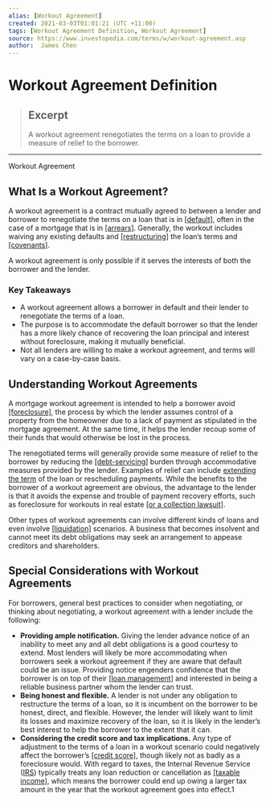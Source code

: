 ```yaml
---
alias: [Workout Agreement]
created: 2021-03-03T01:01:21 (UTC +11:00)
tags: [Workout Agreement Definition, Workout Agreement]
source: https://www.investopedia.com/terms/w/workout-agreement.asp
author:  James Chen
---
```


# Workout Agreement Definition

> ## Excerpt
> A workout agreement renegotiates the terms on a loan to provide a measure of relief to the borrower.

---

Workout Agreement
## What Is a Workout Agreement?

A workout agreement is a contract mutually agreed to between a lender and borrower to renegotiate the terms on a loan that is in [[default]](https://www.investopedia.com/terms/d/default2.asp), often in the case of a mortgage that is in [[arrears]](https://www.investopedia.com/terms/a/arrears.asp). Generally, the workout includes waiving any existing defaults and [[restructuring]](https://www.investopedia.com/terms/r/restructuring.asp) the loan’s terms and [[covenants]](https://www.investopedia.com/terms/c/covenant.asp).

A workout agreement is only possible if it serves the interests of both the borrower and the lender.

### Key Takeaways

-   A workout agreement allows a borrower in default and their lender to renegotiate the terms of a loan.
-   The purpose is to accommodate the default borrower so that the lender has a more likely chance of recovering the loan principal and interest without foreclosure, making it mutually beneficial.
-   Not all lenders are willing to make a workout agreement, and terms will vary on a case-by-case basis.

## Understanding Workout Agreements

A mortgage workout agreement is intended to help a borrower avoid [[foreclosure]](https://www.investopedia.com/terms/f/foreclosure.asp), the process by which the lender assumes control of a property from the homeowner due to a lack of payment as stipulated in the mortgage agreement. At the same time, it helps the lender recoup some of their funds that would otherwise be lost in the process.

The renegotiated terms will generally provide some measure of relief to the borrower by reducing the [[debt-servicing]](https://www.investopedia.com/terms/d/debtservice.asp) burden through accommodative measures provided by the lender. Examples of relief can include [extending the term](https://www.investopedia.com/articles/personal-finance/091615/difference-between-restructuring-and-refinancing.asp) of the loan or rescheduling payments. While the benefits to the borrower of a workout agreement are obvious, the advantage to the lender is that it avoids the expense and trouble of payment recovery efforts, such as foreclosure for workouts in real estate [[or a collection lawsuit]](https://www.investopedia.com/articles/pf/09/fighting-collection-lawsuits.asp).

Other types of workout agreements can involve different kinds of loans and even involve [[liquidation]](https://www.investopedia.com/terms/l/liquidate.asp) scenarios. A business that becomes insolvent and cannot meet its debt obligations may seek an arrangement to appease creditors and shareholders.

## Special Considerations with Workout Agreements

For borrowers, general best practices to consider when negotiating, or thinking about negotiating, a workout agreement with a lender include the following:

-   **Providing ample notification.** Giving the lender advance notice of an inability to meet any and all debt obligations is a good courtesy to extend. Most lenders will likely be more accommodating when borrowers seek a workout agreement if they are aware that default could be an issue. Providing notice engenders confidence that the borrower is on top of their [[loan management]](https://www.investopedia.com/terms/l/loan_servicing.asp) and interested in being a reliable business partner whom the lender can trust.
-   **Being honest and flexible.** A lender is not under any obligation to restructure the terms of a loan, so it is incumbent on the borrower to be honest, direct, and flexible. However, the lender will likely want to limit its losses and maximize recovery of the loan, so it is likely in the lender’s best interest to help the borrower to the extent that it can.
-   **Considering the credit score and tax implications.** Any type of adjustment to the terms of a loan in a workout scenario could negatively affect the borrower’s [[credit score]](https://www.investopedia.com/terms/c/credit_score.asp), though likely not as badly as a foreclosure would. With regard to taxes, the Internal Revenue Service ([IRS](https://www.investopedia.com/terms/i/irs.asp)) typically treats any loan reduction or cancellation as [[taxable income]](https://www.investopedia.com/terms/t/taxableincome.asp), which means the borrower could end up owing a larger tax amount in the year that the workout agreement goes into effect.1
